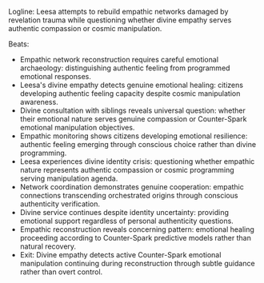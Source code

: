 ﻿---
series: 3
novella: 2
file: S3N2_CH06
type: chapter
pov: Leesa
setting: Divine empathy network - emotional reconstruction
word_target_min: 1201
word_target_max: 2299
status: outline
---
Logline: Leesa attempts to rebuild empathic networks damaged by revelation trauma while questioning whether divine empathy serves authentic compassion or cosmic manipulation.

Beats:
- Empathic network reconstruction requires careful emotional archaeology: distinguishing authentic feeling from programmed emotional responses.
- Leesa's divine empathy detects genuine emotional healing: citizens developing authentic feeling capacity despite cosmic manipulation awareness.
- Divine consultation with siblings reveals universal question: whether their emotional nature serves genuine compassion or Counter-Spark emotional manipulation objectives.
- Empathic monitoring shows citizens developing emotional resilience: authentic feeling emerging through conscious choice rather than divine programming.
- Leesa experiences divine identity crisis: questioning whether empathic nature represents authentic compassion or cosmic programming serving manipulation agenda.
- Network coordination demonstrates genuine cooperation: empathic connections transcending orchestrated origins through conscious authenticity verification.
- Divine service continues despite identity uncertainty: providing emotional support regardless of personal authenticity questions.
- Empathic reconstruction reveals concerning pattern: emotional healing proceeding according to Counter-Spark predictive models rather than natural recovery.
- Exit: Divine empathy detects active Counter-Spark emotional manipulation continuing during reconstruction through subtle guidance rather than overt control.